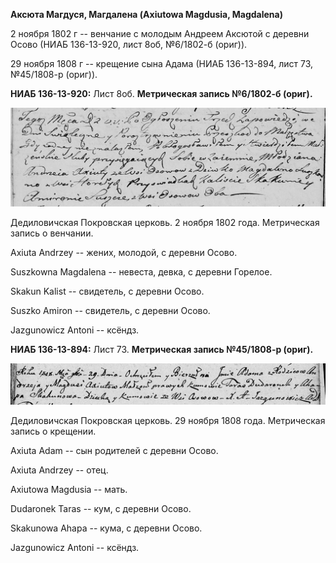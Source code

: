 **Аксюта Магдуся, Магдалена (Axiutowa Magdusia, Magdalena)**

2 ноября 1802 г -- венчание с молодым Андреем Аксютой с деревни Осово
(НИАБ 136-13-920, лист 8об, №6/1802-б (ориг)).

29 ноября 1808 г -- крещение сына Адама (НИАБ 136-13-894, лист 73,
№45/1808-р (ориг)).

**НИАБ 136-13-920:** Лист 8об. **Метрическая запись №6/1802-б (ориг).**

![](./media/aad0ac8e5ac6b06a66c6add323e9782ff7a2036d.png)

Дедиловичская Покровская церковь. 2 ноября 1802 года. Метрическая запись
о венчании.

Axiuta Andrzey -- жених, молодой, с деревни Осовo.

Suszkowna Magdalena -- невеста, девка, с деревни Горелое.

Skakun Kalist -- свидетель, с деревни Осовo.

Suszko Amiron -- свидетель, с деревни Осовo.

Jazgunowicz Antoni -- ксёндз.

**НИАБ 136-13-894:** Лист 73. **Метрическая запись №45/1808-р (ориг).**

![](./media/a505fcfc1164ff20eb9ba2ed1c518c0896e977aa.png)

Дедиловичская Покровская церковь. 29 ноября 1808 года. Метрическая
запись о крещении.

Axiuta Adam -- сын родителей с деревни Осово.

Axiuta Andrzey -- отец.

Axiutowa Magdusia -- мать.

Dudaronek Taras -- кум, с деревни Осово.

Skakunowa Ahapa -- кума, с деревни Осово.

Jazgunowicz Antoni -- ксёндз.
